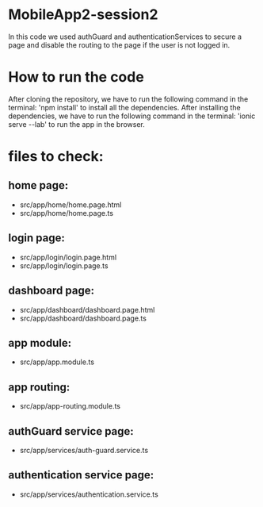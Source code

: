 # MobileApp2-session2
In this code we used authGuard and authenticationServices to secure a page and disable
the routing to the page if the user is not logged in.

# How to run the code
After cloning the repository, we have to run the following command in the terminal:
'npm install' to install all the dependencies.
After installing the dependencies, we have to run the following command in the terminal:
'ionic serve --lab' to run the app in the browser.

# files to check:
home page:
----------
- src/app/home/home.page.html
- src/app/home/home.page.ts

login page:
-----------
- src/app/login/login.page.html
- src/app/login/login.page.ts

dashboard page:
---------------
- src/app/dashboard/dashboard.page.html
- src/app/dashboard/dashboard.page.ts

app module:
-----------
- src/app/app.module.ts

app routing:
------------
- src/app/app-routing.module.ts

authGuard service page:
-----------------------
- src/app/services/auth-guard.service.ts

authentication service page:
----------------------------
- src/app/services/authentication.service.ts